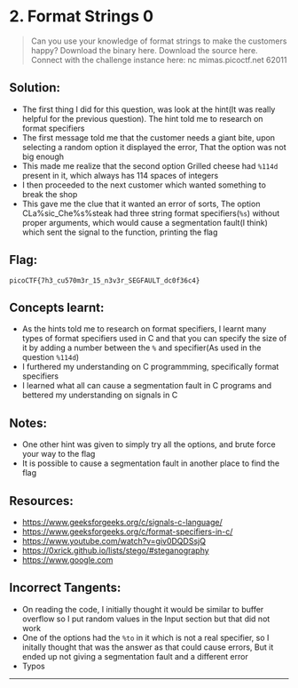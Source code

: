 # 2. Format Strings 0

> Can you use your knowledge of format strings to make the customers happy?
Download the binary here.
Download the source here.
Connect with the challenge instance here:
nc mimas.picoctf.net 62011

## Solution:

- The first thing I did for this question, was look at the hint(It was really helpful for the previous question). The hint told me to research on format specifiers
- The first message told me that the customer needs a giant bite, upon selecting a random option it displayed the error, That the option was not big enough
- This made me realize that the second option Grilled cheese had `%114d` present in it, which always has 114 spaces of integers
- I then proceeded to the next customer which wanted something to break the shop
- This gave me the clue that it wanted an error of sorts, The option CLa%sic_Che%s%steak had three string format specifiers(`%s`) without proper arguments, which would cause a segmentation fault(I think) which sent the signal to the function, printing the flag

## Flag:

```
picoCTF{7h3_cu570m3r_15_n3v3r_SEGFAULT_dc0f36c4}
```

## Concepts learnt:

- As the hints told me to research on format specifiers, I learnt many types of format specifiers used in C and that you can specify the size of it by adding a number between the `%` and specifier(As used in the question `%114d`)
- I furthered my understanding on C programmming, specifically format specifiers
- I learned what all can cause a segmentation fault in C programs and bettered my understanding on signals in C 

## Notes:

- One other hint was given to simply try all the options, and brute force your way to the flag
- It is possible to cause a segmentation fault in another place to find the flag

## Resources:

- https://www.geeksforgeeks.org/c/signals-c-language/
- https://www.geeksforgeeks.org/c/format-specifiers-in-c/
- https://www.youtube.com/watch?v=giv0DQDSsjQ
- https://0xrick.github.io/lists/stego/#steganography
- https://www.google.com

## Incorrect Tangents:
- On reading the code, I initially thought it would be similar to buffer overflow so I put random values in the Input section but that did not work
- One of the options had the `%to` in it which is not a real specifier, so I initally thought that was the answer as that could cause errors, But it ended up not giving a segmentation fault and a different error
- Typos

***
